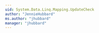 ```yaml
---
uid: System.Data.Linq.Mapping.UpdateCheck
author: "JennieHubbard"
ms.author: "jhubbard"
manager: "jhubbard"
---
```

